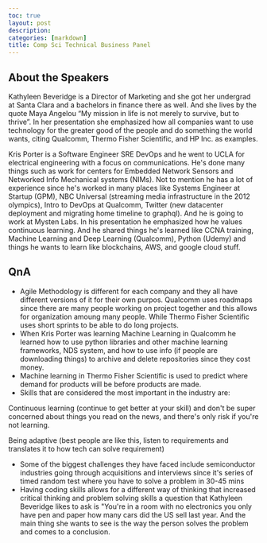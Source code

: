 ```yaml
---
toc: true
layout: post
description:
categories: [markdown]
title: Comp Sci Technical Business Panel
---
```


## About the Speakers

Kathyleen Beveridge is a Director of Marketing and she got her undergrad at Santa Clara and a bachelors in finance there as well. And she lives by the quote Maya Angelou “My mission in life is not merely to survive, but to thrive”. In her presentation she emphasized how all companies want to use technology for the greater good of the people and do something the world wants, citing Qualcomm, Thermo Fisher Scientific, and HP Inc. as examples.

Kris Porter is a Software Engineer SRE DevOps and he went to UCLA for electrical engineering with a focus on communications. He's done many things such as work for centers for Embedded Network Sensors and Networked Info Mechanical systems (NIMs). Not to mention he has a lot of experience since he's worked in many places like Systems Engineer at Startup (GPM), NBC Universal (streaming media infrastructure in the 2012 olympics), Intro to DevOps at Qualcomm, Twitter (new datacenter deployment and migrating home timeline to graphql). And he is going to work at Mysten Labs. In his presentation he emphasized how he values continuous learning. And he shared things he's learned like CCNA training, Machine Learning and Deep Learning (Qualcomm), Python (Udemy) and things he wants to learn like blockchains, AWS, and google cloud stuff.

## QnA

- Agile Methodology is different for each company and they all have different versions of it for their own purpos. Qualcomm uses roadmaps since there are many people working on project together and this allows for organization amoung many people. While Thermo Fisher Scientific uses short sprints to be able to do long projects.
- When Kris Porter was learning Machine Learning in Qualcomm he learned how to use python libraries and other machine learning frameworks, NDS system, and how to use info (if people are downloading things) to archive and delete repositories since they cost money.
- Machine learning in Thermo Fisher Scientific is used to predict where demand for products will be before products are made.
- Skills that are considered the most important in the industry are:

Continuous learning (continue to get better at your skill) and don't be super concerned about things you read on the news, and there's only risk if you're not learning.

Being adaptive (best people are like this, listen to requirements and translates it to how tech can solve requirement)

- Some of the biggest challenges they have faced include semiconductor industries going through acquisitions and interviews since it's series of timed random test where you have to solve a problem in 30-45 mins
- Having coding skills allows for a different way of thinking that increased critical thinking and problem solving skills a question that Kathyleen Beveridge likes to ask is "You're in a room with no electronics you only have pen and paper how many cars did the US sell last year. And the main thing she wants to see is the way the person solves the problem and comes to a conclusion.

